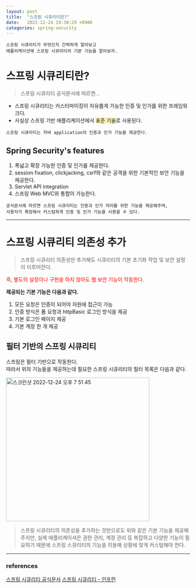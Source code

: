 ```yaml
---
layout: post
title:  "스프링 시큐리티란?"
date:   2022-12-24 19:30:29 +0900
categories: spring-security
---
```

```text
스프링 시큐리티가 무엇인지 간략하게 알아보고   
애플리케이션에 스프링 시큐리티의 기본 기능을 알아보자.
```
# 스프링 시큐리티란? 
> 스프링 시큐리티 공식문서에 따르면...

- 스프링 시큐리티는 커스터마이징이 자유롭게 가능한 인증 및 인가를 위한 프레임워크다.
- 사실상 스프링 기반 애플리케이션에서 <span style='background-color:#fff5b1'>표준 기술</span>로 사용된다.

```text
스프링 시큐리티는 자바 application의 인증과 인가 기능을 제공한다.
```

## Spring Security's features
1. 폭넓고 확장 가능한 인증 및 인가를 제공한다.
2. session fixation, clickjacking, csrf와 같은 공격을 위한 기본적인 보안 기능을 제공한다.
3. Servlet API integration
4. 스프링 Web MVC와 통합이 가능한다. 

```text
공식문서에 따르면 스프링 시큐리티는 인증과 인가 처리를 위한 기능을 제공해주며,   
사용자가 확장해서 커스텀하게 인증 및 인가 기능을 사용할 수 있다.   
```

---

# 스프링 시큐리티 의존성 추가
> 스프링 시큐리티 의존성만 추가해도 시큐리티의 기본 초기화 작업 및 보안 설정이 이루어잔다.

<span style="color:red;">즉, 별도의 설정이나 구현을 하지 않아도 웹 보안 기능이 작동한다.</span>   

**제공되는 기본 기능은 다음과 같다.**
1. 모든 요청은 인증이 되어야 자원에 접근이 가능
2. 인증 방식은 폼 요청과 httpBasic 로그인 방식을 제공
3. 기본 로그인 페이지 제공
4. 기본 계정 한 개 제공

## 필터 기반의 스프링 시큐리티
스프링은 필터 기반으로 작동한다.   
따라서 위의 기능들을 제공하는데 필요한 스프링 시큐리티의 필터 목록은 다음과 같다. 

<img width="393" alt="스크린샷 2022-12-24 오후 7 51 45" src="https://user-images.githubusercontent.com/121086012/209432641-c3558c16-60fa-4be5-8077-3f076221643b.png">


> 스프링 시큐리티의 의존성을 추가하는 것만으로도 위와 같은 기본 기능을 제공해주지만, 
> 실제 애플리케이셔은 권한 관리, 계정 관리 등 복잡하고 다양한 기능이 필요하기 때문에 스프링 스큐리티의 기능을 이용해
> 상황에 맞게 커스텀해야 한다. 

---

### references
[스프링 시큐리티 공식문서](https://docs.spring.io/spring-security/reference/index.html)
[스프링 시큐리티 - 인프런](https://www.inflearn.com/course/코어-스프링-시큐리티/dashboard)